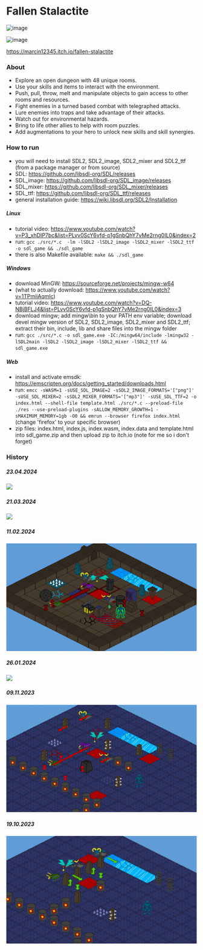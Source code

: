 
# Fallen Stalactite

![image](logo.png)

![image](./doc/recording.gif)

https://marcin12345.itch.io/fallen-stalactite

### About
- Explore an open dungeon with 48 unique rooms.
- Use your skills and items to interact with the environment.
- Push, pull, throw, melt and manipulate objects to gain access to other rooms and resources.
- Fight enemies in a turned based combat with telegraphed attacks.
- Lure enemies into traps and take advantage of their attacks.
- Watch out for environmental hazards.
- Bring to life other allies to help with room puzzles.
- Add augmentations to your hero to unlock new skills and skill synergies.

### How to run
- you will need to install SDL2, SDL2_image, SDL2_mixer and SDL2_ttf (from a package manager or from source)
- SDL:        https://github.com/libsdl-org/SDL/releases
- SDL_image:  https://github.com/libsdl-org/SDL_image/releases
- SDL_mixer:  https://github.com/libsdl-org/SDL_mixer/releases
- SDL_ttf:    https://github.com/libsdl-org/SDL_ttf/releases
- general installation guide: https://wiki.libsdl.org/SDL2/Installation
##### Linux
- tutorial video: https://www.youtube.com/watch?v=P3_xhDIP7bc&list=PLvv0ScY6vfd-p1gSnbQhY7vMe2rng0IL0&index=2
- run: `gcc ./src/*.c  -lm -lSDL2 -lSDL2_image -lSDL2_mixer -lSDL2_ttf -o sdl_game && ./sdl_game`
- there is also Makefile available: `make && ./sdl_game`
##### Windows
- download MinGW: https://sourceforge.net/projects/mingw-w64
- (what to actually download: https://www.youtube.com/watch?v=1TPmiiAqmlc)
- tutorial video: https://www.youtube.com/watch?v=DQ-NBjBFLJ4&list=PLvv0ScY6vfd-p1gSnbQhY7vMe2rng0IL0&index=3
- download mingw; add mingw\bin to your PATH env variable; download devel mingw version of SDL2, SDL2_image, SDL2_mixer and SDL2_ttf; extract their bin, include, lib and share files into the mingw folder
- run: `gcc ./src/*.c -o sdl_game.exe -IC:/mingw64/include -lmingw32 -lSDL2main -lSDL2 -lSDL2_image -lSDL2_mixer -lSDL2_ttf && sdl_game.exe`
##### Web
- install and activate emsdk: https://emscripten.org/docs/getting_started/downloads.html
- run: `emcc -sWASM=1 -sUSE_SDL_IMAGE=2 -sSDL2_IMAGE_FORMATS='["png"]' -sUSE_SDL_MIXER=2 -sSDL2_MIXER_FORMATS='["mp3"]' -sUSE_SDL_TTF=2 -o index.html --shell-file template.html ./src/*.c --preload-file ./res --use-preload-plugins -sALLOW_MEMORY_GROWTH=1 -sMAXIMUM_MEMORY=1gb -O0 && emrun --browser firefox index.html` (change 'firefox' to your specific browser)
- zip files: index.html, index.js, index.wasm, index.data and template.html into sdl_game.zip and then upload zip to itch.io (note for me so i don't forget)

### History

<p float="center">
  <h5>23.04.2024</h5>
  <img src="./doc/23-04-24.gif" />
  <h5>21.03.2024</h5>
  <img src="./doc/21-03-24.gif" />
  <!-- <h5>28.02.2024</h5> -->
  <!-- <img src="./doc/28-02-24.gif" /> -->
  <h5>11.02.2024</h5>
  <img src="./doc/11-02-24.gif" />
  <h5>26.01.2024</h5>
  <img src="./doc/26-01-24.gif" />
  <!-- <h5>09.01.2024</h5> -->
  <!-- <img src="./doc/09-01-24.gif" /> -->
  <h5>09.11.2023</h5>
  <img src="./doc/09-11-23.gif" />
  <h5>19.10.2023</h5>
  <img src="./doc/19-10-23.gif" /> 
</p>
